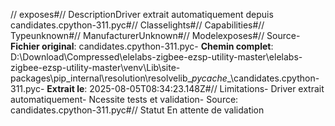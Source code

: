 // exposes#// DescriptionDriver extrait automatiquement depuis candidates.cpython-311.pyc#// Classelights#// Capabilities#// Typeunknown#// ManufacturerUnknown#// Modelexposes#// Source- **Fichier original**: candidates.cpython-311.pyc- **Chemin complet**: D:\Download\Compressed\elelabs-zigbee-ezsp-utility-master\elelabs-zigbee-ezsp-utility-master\venv\Lib\site-packages\pip\_internal\resolution\resolvelib\__pycache__\candidates.cpython-311.pyc- **Extrait le**: 2025-08-05T08:34:23.148Z#// Limitations- Driver extrait automatiquement- Ncessite tests et validation- Source: candidates.cpython-311.pyc#// Statut En attente de validation